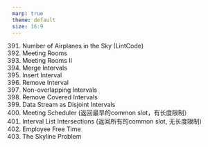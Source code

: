 ```yaml
---
marp: true
theme: default
size: 16:9
---
```


391. Number of Airplanes in the Sky (LintCode)
252. Meeting Rooms
253. Meeting Rooms II
56. Merge Intervals
57. Insert Interval
1272. Remove Interval
435. Non-overlapping Intervals
1288. Remove Covered Intervals
352. Data Stream as Disjoint Intervals
1229. Meeting Scheduler (返回最早的common slot，有长度限制）
986. Interval List Intersections (返回所有的common slot, 无长度限制)
759. Employee Free Time
218. The Skyline Problem
